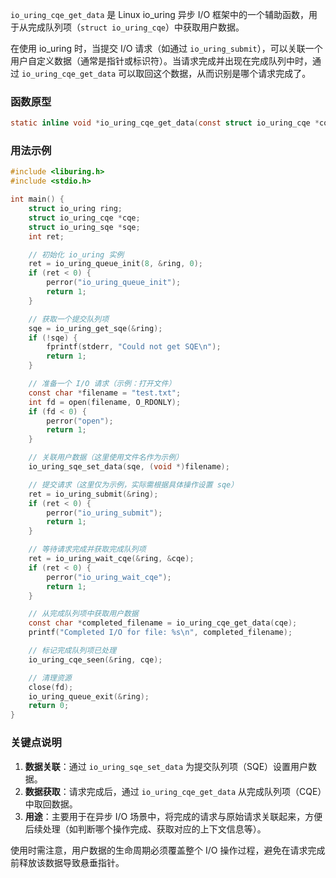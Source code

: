 `io_uring_cqe_get_data` 是 Linux io_uring 异步 I/O 框架中的一个辅助函数，用于从完成队列项（`struct io_uring_cqe`）中获取用户数据。

在使用 io_uring 时，当提交 I/O 请求（如通过 `io_uring_submit`），可以关联一个用户自定义数据（通常是指针或标识符）。当请求完成并出现在完成队列中时，通过 `io_uring_cqe_get_data` 可以取回这个数据，从而识别是哪个请求完成了。

### 函数原型
```c
static inline void *io_uring_cqe_get_data(const struct io_uring_cqe *cqe)
```

### 用法示例
```c
#include <liburing.h>
#include <stdio.h>

int main() {
    struct io_uring ring;
    struct io_uring_cqe *cqe;
    struct io_uring_sqe *sqe;
    int ret;

    // 初始化 io_uring 实例
    ret = io_uring_queue_init(8, &ring, 0);
    if (ret < 0) {
        perror("io_uring_queue_init");
        return 1;
    }

    // 获取一个提交队列项
    sqe = io_uring_get_sqe(&ring);
    if (!sqe) {
        fprintf(stderr, "Could not get SQE\n");
        return 1;
    }

    // 准备一个 I/O 请求（示例：打开文件）
    const char *filename = "test.txt";
    int fd = open(filename, O_RDONLY);
    if (fd < 0) {
        perror("open");
        return 1;
    }

    // 关联用户数据（这里使用文件名作为示例）
    io_uring_sqe_set_data(sqe, (void *)filename);

    // 提交请求（这里仅为示例，实际需根据具体操作设置 sqe）
    ret = io_uring_submit(&ring);
    if (ret < 0) {
        perror("io_uring_submit");
        return 1;
    }

    // 等待请求完成并获取完成队列项
    ret = io_uring_wait_cqe(&ring, &cqe);
    if (ret < 0) {
        perror("io_uring_wait_cqe");
        return 1;
    }

    // 从完成队列项中获取用户数据
    const char *completed_filename = io_uring_cqe_get_data(cqe);
    printf("Completed I/O for file: %s\n", completed_filename);

    // 标记完成队列项已处理
    io_uring_cqe_seen(&ring, cqe);

    // 清理资源
    close(fd);
    io_uring_queue_exit(&ring);
    return 0;
}
```

### 关键点说明
1. **数据关联**：通过 `io_uring_sqe_set_data` 为提交队列项（SQE）设置用户数据。
2. **数据获取**：请求完成后，通过 `io_uring_cqe_get_data` 从完成队列项（CQE）中取回数据。
3. **用途**：主要用于在异步 I/O 场景中，将完成的请求与原始请求关联起来，方便后续处理（如判断哪个操作完成、获取对应的上下文信息等）。

使用时需注意，用户数据的生命周期必须覆盖整个 I/O 操作过程，避免在请求完成前释放该数据导致悬垂指针。
